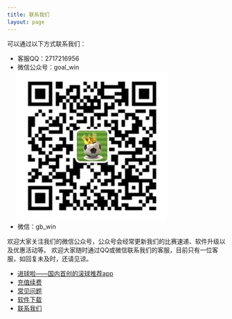 ```yaml
---
title: 联系我们
layout: page
---
```

可以通过以下方式联系我们：

* 客服QQ：2717216956
* 微信公众号：goal_win
![微信公众号：goal_win](/media/files/mpweixin.png)
* 微信：gb_win

欢迎大家关注我们的微信公众号，公众号会经常更新我们的比赛速递、软件升级以及优惠活动等。
欢迎大家随时通过QQ或微信联系我们的客服，目前只有一位客服，如回复未及时，还请见谅。

  <div class="divider"></div>
  <ul class="listing main-listing">
    <li class="listing-seperator"><a href="/introduce">进球啦——国内首创的滚球推荐app</a></li>
    <li class="listing-seperator"><a href="/pay">充值续费</a></li>
    <li class="listing-seperator"><a href="/faq">常见问题</a></li>
    <li class="listing-seperator"><a href="/download">软件下载</a></li>
    <li class="listing-seperator"><a href="/about.html">联系我们</a></li>
  </ul>

